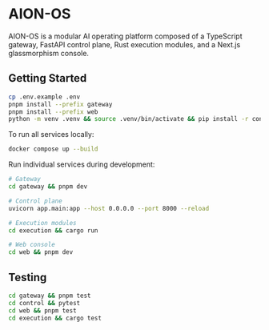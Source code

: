 # AION-OS

AION-OS is a modular AI operating platform composed of a TypeScript gateway, FastAPI control plane, Rust execution modules, and a Next.js glassmorphism console.

## Getting Started

```bash
cp .env.example .env
pnpm install --prefix gateway
pnpm install --prefix web
python -m venv .venv && source .venv/bin/activate && pip install -r control/requirements.txt
```

To run all services locally:

```bash
docker compose up --build
```

Run individual services during development:

```bash
# Gateway
cd gateway && pnpm dev

# Control plane
uvicorn app.main:app --host 0.0.0.0 --port 8000 --reload

# Execution modules
cd execution && cargo run

# Web console
cd web && pnpm dev
```

## Testing

```bash
cd gateway && pnpm test
cd control && pytest
cd web && pnpm test
cd execution && cargo test
```

